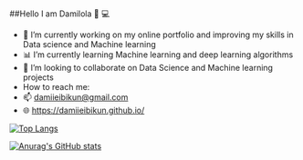   ##Hello I am Damilola 👋 :computer:

* 🔭 I’m currently working on my online portfolio and improving my skills in Data science and Machine learning
* 📊 I’m currently learning Machine learning and deep learning algorithms
* 👯 I’m looking to collaborate on Data Science and Machine learning projects
*  How to reach me:
  * 📫 damiieibikun@gmail.com
  *  🌐 https://damiieibikun.github.io/


[![Top Langs](https://github-readme-stats.vercel.app/api/top-langs/?username=Damiieibikun)](https://github.com/anuraghazra/github-readme-stats)

[![Anurag's GitHub stats](https://github-readme-stats.vercel.app/api?username=Damiieibikun&show_icons=true&theme=tokyonight)](https://github.com/anuraghazra/github-readme-stats)
